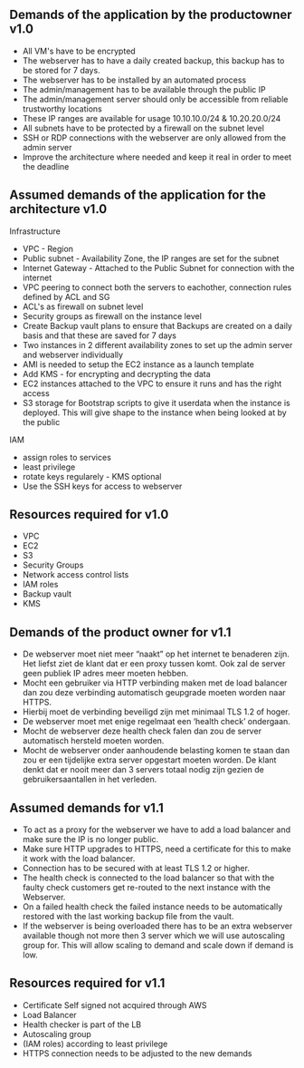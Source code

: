 ## Demands of the application by the productowner v1.0

- All VM's have to be encrypted
- The webserver has to have a daily created backup, this backup has to be stored for 7 days.
- The webserver has to be installed by an automated process
- The admin/management has to be available through the public IP
- The admin/management server should only be accessible from reliable trustworthy locations
- These IP ranges are available for usage 10.10.10.0/24 & 10.20.20.0/24
- All subnets have to be protected by a firewall on the subnet level
- SSH or RDP connections with the webserver are only allowed from the admin server
- Improve the architecture where needed and keep it real in order to meet the deadline

## Assumed demands of the application for the architecture v1.0

Infrastructure
- VPC - Region
- Public subnet - Availability Zone, the IP ranges are set for the subnet
- Internet Gateway - Attached to the Public Subnet for connection with the internet
- VPC peering to connect both the servers to eachother, connection rules defined by ACL and SG
- ACL's as firewall on subnet level
- Security groups as firewall on the instance level
- Create Backup vault plans to ensure that Backups are created on a daily basis and that these are saved for 7 days
- Two instances in 2 different availability zones to set up the admin server and webserver individually
- AMI is needed to setup the EC2 instance as a launch template
- Add KMS - for encrypting and decrypting the data
- EC2 instances attached to the VPC to ensure it runs and has the right access
- S3 storage for Bootstrap scripts to give it userdata when the instance is deployed. This will give shape to the 
instance when being looked at by the public

IAM
- assign roles to services
- least privilege
- rotate keys regularely - KMS optional
- Use the SSH keys for access to webserver

## Resources required for v1.0
- VPC
- EC2
- S3
- Security Groups
- Network access control lists
- IAM roles
- Backup vault
- KMS

## Demands of the product owner for v1.1

- De webserver moet niet meer “naakt” op het internet te benaderen zijn. Het liefst ziet de klant dat er een proxy 
tussen komt. Ook zal de server geen publiek IP adres meer moeten hebben.
- Mocht een gebruiker via HTTP verbinding maken met de load balancer dan zou deze verbinding automatisch geupgrade 
moeten worden naar HTTPS.
- Hierbij moet de verbinding beveiligd zijn met minimaal TLS 1.2 of hoger.
- De webserver moet met enige regelmaat een ‘health check’ ondergaan.
- Mocht de webserver deze health check falen dan zou de server automatisch hersteld moeten worden.
- Mocht de webserver onder aanhoudende belasting komen te staan dan zou er een tijdelijke extra server opgestart 
moeten worden. De klant denkt dat er nooit meer dan 3 servers totaal nodig zijn gezien de gebruikersaantallen in het verleden.

## Assumed demands for v1.1

- To act as a proxy for the webserver we have to add a load balancer and make sure the IP is no longer public.
- Make sure HTTP upgrades to HTTPS, need a certificate for this to make it work with the load balancer.
- Connection has to be secured with at least TLS 1.2 or higher.
- The health check is connected to the load balancer so that with the faulty check customers get re-routed to
the next instance with the Webserver.
- On a failed health check the failed instance needs to be automatically restored with the last working backup file from the vault.
- If the webserver is being overloaded there has to be an extra webserver available though not more then 3 server which we will
use autoscaling group for. This will allow scaling to demand and scale down if demand is low.

## Resources required for v1.1
- Certificate Self signed not acquired through AWS
- Load Balancer
- Health checker is part of the LB
- Autoscaling group
- (IAM roles) according to least privilege
- HTTPS connection needs to be adjusted to the new demands
